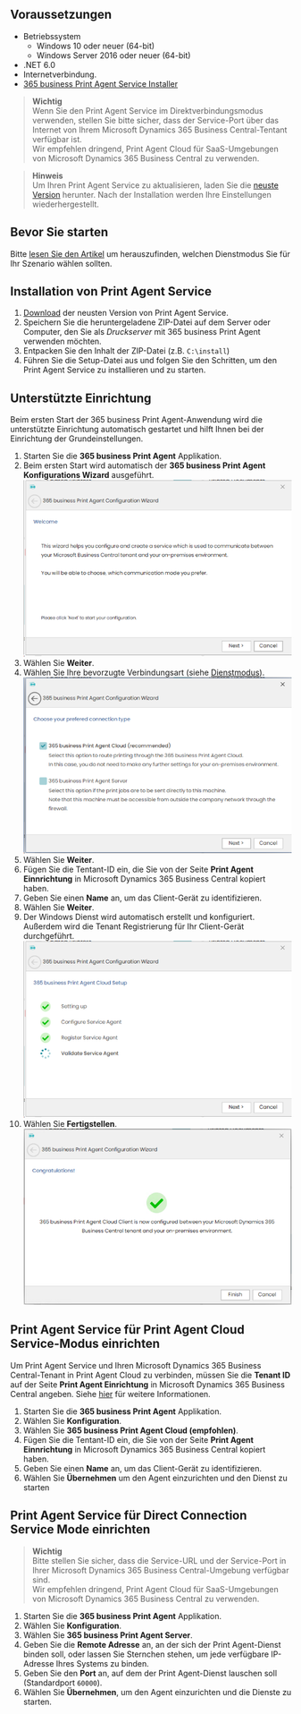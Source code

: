 ## Voraussetzungen

 - Betriebssystem
   - Windows 10 oder neuer (64-bit)
   - Windows Server 2016 oder neuer (64-bit)
 - .NET 6.0
 - Internetverbindung.
 - [365 business Print Agent Service Installer](https://365businessapi.com/api/SoftwareDownload?AppId=c2e7d99c-d3c6-4ecc-9c6b-7be4048b41a9)

> **Wichtig**<br>Wenn Sie den Print Agent Service im Direktverbindungsmodus verwenden, stellen Sie bitte sicher, dass der Service-Port über das Internet von Ihrem Microsoft Dynamics 365 Business Central-Tentant verfügbar ist.<br>Wir empfehlen dringend, Print Agent Cloud für SaaS-Umgebungen von Microsoft Dynamics 365 Business Central zu verwenden.

> **Hinweis**<br>Um Ihren Print Agent Service zu aktualisieren, laden Sie die [neuste Version](https://365businessapi.com/api/SoftwareDownload?AppId=c2e7d99c-d3c6-4ecc-9c6b-7be4048b41a9) herunter. Nach der Installation werden Ihre Einstellungen wiederhergestellt. 

## Bevor Sie starten

Bitte [lesen Sie den Artikel](../print-agent-whatis/) um herauszufinden, welchen Dienstmodus Sie für Ihr Szenario wählen sollten.

## Installation von Print Agent Service

 1. [Download](https://365businessapi.com/api/SoftwareDownload?AppId=c2e7d99c-d3c6-4ecc-9c6b-7be4048b41a9) der neusten Version von Print Agent Service.
 2. Speichern Sie die heruntergeladene ZIP-Datei auf dem Server oder Computer, den Sie als _Druckserver_ mit 365 business Print Agent verwenden möchten.
 3. Entpacken Sie den Inhalt der ZIP-Datei (z.B. `C:\install`)
 4. Führen Sie die Setup-Datei aus und folgen Sie den Schritten, um den Print Agent Service zu installieren und zu starten.

## Unterstützte Einrichtung

Beim ersten Start der 365 business Print Agent-Anwendung wird die unterstützte Einrichtung automatisch gestartet und hilft Ihnen bei der Einrichtung der Grundeinstellungen.

 1. Starten Sie die **365 business Print Agent** Applikation.
 2. Beim ersten Start wird automatisch der **365 business Print Agent Konfigurations Wizard** ausgeführt.<br>
 ![Schritt1 1](/assets/images/365-business-print-agent/7fce036f0be32ae6276110bb38a0abc8f5b967f91b12364a4ba2c58292c2ace8.png)  
 3. Wählen Sie **Weiter**.
 4. Wählen Sie Ihre bevorzugte Verbindungsart (siehe [Dienstmodus](../print-agent-whatis/#architecture)).<br>
 ![Schritt 2](/assets/images/365-business-print-agent/c43ddc32c15333a24a27400b82d42c2511fe4f269bea578756a371f35b0e946d.png)  
 5. Wählen Sie **Weiter**.
 6. Fügen Sie die Tentant-ID ein, die Sie von der Seite **Print Agent Einnrichtung** in Microsoft Dynamics 365 Business Central kopiert haben.
 7. Geben Sie einen **Name** an, um das Client-Gerät zu identifizieren.
 8. Wählen Sie **Weiter**.
 9. Der Windows Dienst wird automatisch erstellt und konfiguriert. Außerdem wird die Tenant Registrierung für Ihr Client-Gerät durchgeführt.<br>
 ![Schritt 4](/assets/images/365-business-print-agent/61c0bdbed1a0465a3106089a86114b982c3d707fff7c245fc775988092e0dcf3.png)
 1.  Wählen Sie **Fertigstellen**.<br> 
 ![Schritt 5](/assets/images/365-business-print-agent/8f5fed48cbf63384f8984bd97134af87bd0bc11ddaeaeedebb56b60e6124e6d8.png)  


## Print Agent Service für Print Agent Cloud Service-Modus einrichten

Um Print Agent Service und Ihren Microsoft Dynamics 365 Business Central-Tenant in Print Agent Cloud zu verbinden, müssen Sie die **Tenant ID** auf der Seite **Print Agent Einrichtung** in Microsoft Dynamics 365 Business Central angeben. Siehe [hier](../setup/) für weitere Informationen.

 1. Starten Sie die **365 business Print Agent** Applikation.
 2. Wählen Sie **Konfiguration**.
 3. Wählen Sie **365 business Print Agent Cloud (empfohlen)**.
 4. Fügen Sie die Tentant-ID ein, die Sie von der Seite **Print Agent Einnrichtung** in Microsoft Dynamics 365 Business Central kopiert haben.
 5. Geben Sie einen **Name** an, um das Client-Gerät zu identifizieren.
 6. Wählen Sie **Übernehmen** um den Agent einzurichten und den Dienst zu starten
 

## Print Agent Service für Direct Connection Service Mode einrichten

> **Wichtig**<br>Bitte stellen Sie sicher, dass die Service-URL und der Service-Port in Ihrer Microsoft Dynamics 365 Business Central-Umgebung verfügbar sind.<br>Wir empfehlen dringend, Print Agent Cloud für SaaS-Umgebungen von Microsoft Dynamics 365 Business Central zu verwenden.

 1. Starten Sie die **365 business Print Agent** Applikation.
 2. Wählen Sie **Konfiguration**.
 3. Wählen Sie **365 business Print Agent Server**.
 4. Geben Sie die **Remote Adresse** an, an der sich der Print Agent-Dienst binden soll, oder lassen Sie Sternchen stehen, um jede verfügbare IP-Adresse Ihres Systems zu binden.
 5. Geben Sie den **Port** an, auf dem der Print Agent-Dienst lauschen soll (Standardport `60000`).
 6. Wählen Sie **Übernehmen**, um den Agent einzurichten und die Dienste zu starten.
